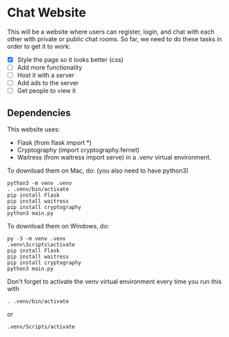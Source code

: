 # Chat Website
This will be a website where users can register, login, and chat with each other with private or public chat rooms. So far, we need to do these tasks in order to get it to work:
- [x] Style the page so it looks better (css)
- [ ] Add more functionality
- [ ] Host it with a server
- [ ] Add ads to the server
- [ ] Get people to view it

## Dependencies
This website uses:
- Flask (from flask import *)
- Cryptography (import cryptography.fernet)
- Waitress (from waitress import serve)
in a .venv virtual environment.

To download them on Mac, do: (you also need to have python3)
```
python3 -m venv .venv
. .venv/bin/activate
pip install Flask
pip install waitress
pip install cryptography
python3 main.py
```
To download them on Windows, do:
```
py -3 -m venv .venv
.venv\Scripts\activate
pip install Flask
pip install waitress
pip install cryptography
python3 main.py
```
Don't forget to activate the venv virtual environment every time you run this with
```
. .venv/bin/activate
```
or
```
.venv/Scripts/activate
```